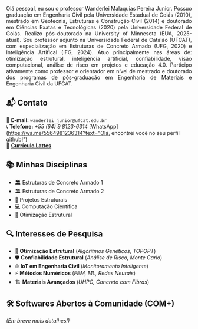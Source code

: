 <p align="justify">
Olá pessoal, eu sou o professor Wanderlei Malaquias Pereira Junior. Possuo graduação em Engenharia Civil pela Universidade Estadual de Goiás (2010), mestrado em Geotecnia, Estruturas e Construção Civil (2014) e doutorado em Ciências Exatas e Tecnológicas (2020) pela Universidade Federal de Goiás. Realizo pós-doutorado na University of Minnesota (EUA, 2025-atual). Sou professor adjunto na Universidade Federal de Catalão (UFCAT), com especialização em Estruturas de Concreto Armado (UFG, 2020) e Inteligência Artifical (IFG, 2024). Atuo principalmente nas áreas de: otimização estrutural, inteligência artificial, confiabilidade, visão computacional, análise de risco em projetos e educação 4.0. Participo ativamente como professor e orientador em nível de mestrado e doutorado dos programas de pós-graduação em Engenharia de Materiais e Engenharia Civil da UFCAT.
</p>

## 📬 Contato  
📧 **E-mail:** `wanderlei_junior@ufcat.edu.br`  
📞 **Telefone:** _+55 (64) 9 8123-6314_ [WhatsApp](https://wa.me/5564981236314?text="Olá, encontrei você no seu perfil github!")  
🔗 **[Currículo Lattes](http://lattes.cnpq.br/2268506213083114)**  

## 📚 **Minhas Disciplinas**  
- 🏛️ Estruturas de Concreto Armado 1
- 🏛️ Estruturas de Concreto Armado 2 
- 📐 Projetos Estruturais  
- 💻 Computação Científica  
- 🎯 Otimização Estrutural  

## 🔍 **Interesses de Pesquisa**  
- 🧮 **Otimização Estrutural** (*Algoritmos Genéticos, TOPOPT*)  
- 🛡️ **Confiabilidade Estrutural** (*Análise de Risco, Monte Carlo*)  
- 🌐 **IoT em Engenharia Civil** (*Monitoramento Inteligente*)  
- ⚡ **Métodos Numéricos** (*FEM, ML, Redes Neurais*)  
- 🏗️ **Materiais Avançados** (*UHPC, Concreto com Fibras*)  

## 🛠️ **Softwares Abertos à Comunidade (COM+)**  
*(Em breve mais detalhes!)*  
